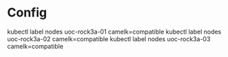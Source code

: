 # Config

kubectl label nodes uoc-rock3a-01 camelk=compatible
kubectl label nodes uoc-rock3a-02 camelk=compatible
kubectl label nodes uoc-rock3a-03 camelk=compatible

